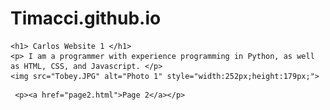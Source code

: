 # Timacci.github.io

<html>
<head>
    <title>My Website Title</title>
</head>
<body>

    <h1> Carlos Website 1 </h1>
    <p> I am a programmer with experience programming in Python, as well as HTML, CSS, and Javascript. </p>
    <img src="Tobey.JPG" alt="Photo 1" style="width:252px;height:179px;">
</body>

     <p><a href="page2.html">Page 2</a></p>


</html>
